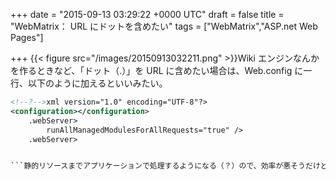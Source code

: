
+++
date = "2015-09-13 03:29:22 +0000 UTC"
draft = false
title = "WebMatrix： URL にドットを含めたい"
tags = ["WebMatrix","ASP.net Web Pages"]

+++
{{< figure src="/images/20150913032211.png"  >}}Wiki エンジンなんかを作るときなど、「ドット（.）」を URL に含めたい場合は、Web.config に一行、以下のように加えるといいみたい。
```xml
<!--?-->xml version="1.0" encoding="UTF-8"?>
<configuration></configuration>
    .webServer>
        runAllManagedModulesForAllRequests="true" />
    .webServer>


```静的リソースまでアプリケーションで処理するようになる（？）ので、効率が悪そうだけど。もっとちゃんと対策したければ、以下の URL が参考になりそう。<iframe src="//hatenablog-parts.com/embed?url=http%3A%2F%2Fstackoverflow.com%2Fquestions%2F11728846%2Fdots-in-url-causes-404-with-asp-net-mvc-and-iis" title="Dots in URL causes 404 with ASP.NET mvc and IIS" class="embed-card embed-webcard" scrolling="no" frameborder="0" style="display: block; width: 100%; height: 155px; max-width: 500px; margin: 10px 0px;"></iframe>


